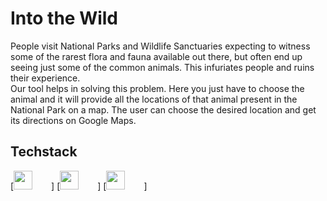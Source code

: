 # Into the Wild

People visit National Parks and Wildlife Sanctuaries expecting to witness some of the rarest flora and fauna available out there, but often end up seeing just some of the common animals. This infuriates people and ruins their experience.</br>
Our tool helps in solving this problem. Here you just have to choose the animal and it will provide all the locations of that animal present in the National Park on a map. The user can choose the desired location and get its directions on Google Maps.</br>

## Techstack
[<img style="margin-right: 30px" src=https://user-images.githubusercontent.com/110720044/183282409-4882670a-03fa-42bd-a41c-0a99f08c5513.png height=30>]
[<img style="margin-right: 30px" src=https://user-images.githubusercontent.com/110720044/183282427-6a67e8d3-5ad2-4be4-8019-271c2cc1b696.png height=30>]
[<img style="margin-right: 30px" src=https://user-images.githubusercontent.com/110720044/183282448-ccb07a37-709a-4d2d-852e-b08874c9344d.png height=30>]
